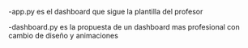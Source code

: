 -app.py es el dashboard que sigue la plantilla del profesor

-dashboard.py es la propuesta de un dashboard mas profesional con cambio de diseño y animaciones

